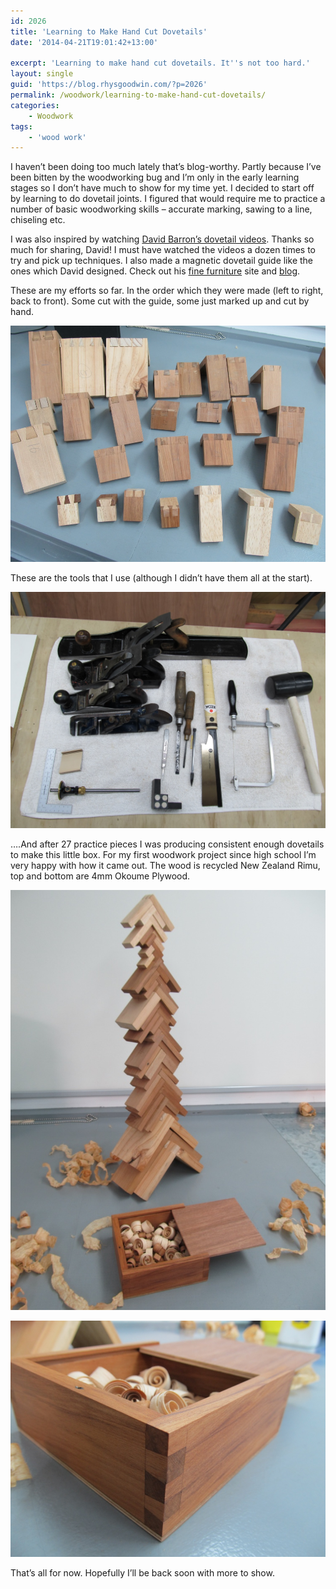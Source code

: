 ```yaml
---
id: 2026
title: 'Learning to Make Hand Cut Dovetails'
date: '2014-04-21T19:01:42+13:00'

excerpt: 'Learning to make hand cut dovetails. It''s not too hard.'
layout: single
guid: 'https://blog.rhysgoodwin.com/?p=2026'
permalink: /woodwork/learning-to-make-hand-cut-dovetails/
categories:
    - Woodwork
tags:
    - 'wood work'
---
```


I haven’t been doing too much lately that’s blog-worthy. Partly because I’ve been bitten by the woodworking bug and I’m only in the early learning stages so I don’t have much to show for my time yet. I decided to start off by learning to do dovetail joints. I figured that would require me to practice a number of basic woodworking skills – accurate marking, sawing to a line, chiseling etc.

I was also inspired by watching [David Barron’s dovetail videos](https://www.youtube.com/watch?v=ibyTMTLjaq8). Thanks so much for sharing, David! I must have watched the videos a dozen times to try and pick up techniques. I also made a magnetic dovetail guide like the ones which David designed. Check out his [fine furniture](http://www.davidbarronfurniture.co.uk/) site and [blog](http://davidbarronfurniture.blogspot.co.nz/).

These are my efforts so far. In the order which they were made (left to right, back to front). Some cut with the guide, some just marked up and cut by hand.

[![DovetailPractice](/content/uploads/2014/04/DovetailPractice.jpg)](/content/uploads/2014/04/DovetailPractice.jpg)

These are the tools that I use (although I didn’t have them all at the start).

[![Tools](/content/uploads/2014/04/Tools.jpg)](/content/uploads/2014/04/Tools.jpg)

….And after 27 practice pieces I was producing consistent enough dovetails to make this little box. For my first woodwork project since high school I’m very happy with how it came out. The wood is recycled New Zealand Rimu, top and bottom are 4mm Okoume Plywood.

[![DovetailTower](/content/uploads/2014/04/DovetailTower.jpg)](/content/uploads/2014/04/DovetailTower.jpg)

[![DovetailBox](/content/uploads/2014/04/DovetailBox.jpg)](/content/uploads/2014/04/DovetailBox.jpg)

That’s all for now. Hopefully I’ll be back soon with more to show.